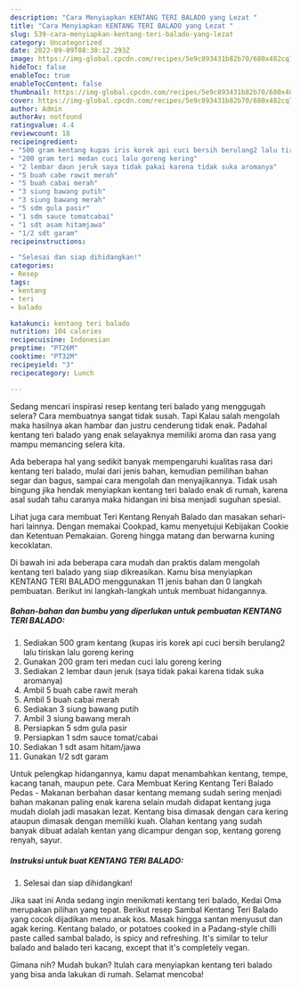 ```yaml
---
description: "Cara Menyiapkan KENTANG TERI BALADO yang Lezat "
title: "Cara Menyiapkan KENTANG TERI BALADO yang Lezat "
slug: 539-cara-menyiapkan-kentang-teri-balado-yang-lezat
category: Uncategorized
date: 2022-09-09T08:30:12.293Z
image: https://img-global.cpcdn.com/recipes/5e9c893431b82b70/680x482cq70/kentang-teri-balado-foto-resep-utama.jpg
hideToc: false
enableToc: true
enableTocContent: false
thumbnail: https://img-global.cpcdn.com/recipes/5e9c893431b82b70/680x482cq70/kentang-teri-balado-foto-resep-utama.jpg
cover: https://img-global.cpcdn.com/recipes/5e9c893431b82b70/680x482cq70/kentang-teri-balado-foto-resep-utama.jpg
author: Admin
authorAv: notfound
ratingvalue: 4.4
reviewcount: 18
recipeingredient:
- "500 gram kentang kupas iris korek api cuci bersih berulang2 lalu tiriskan lalu goreng kering"
- "200 gram teri medan cuci lalu goreng kering"
- "2 lembar daun jeruk saya tidak pakai karena tidak suka aromanya"
- "5 buah cabe rawit merah"
- "5 buah cabai merah"
- "3 siung bawang putih"
- "3 siung bawang merah"
- "5 sdm gula pasir"
- "1 sdm sauce tomatcabai"
- "1 sdt asam hitamjawa"
- "1/2 sdt garam"
recipeinstructions:

- "Selesai dan siap dihidangkan!"
categories:
- Resep
tags:
- kentang
- teri
- balado

katakunci: kentang teri balado 
nutrition: 104 calories
recipecuisine: Indonesian
preptime: "PT26M"
cooktime: "PT32M"
recipeyield: "3"
recipecategory: Lunch

---
```



Sedang mencari inspirasi resep kentang teri balado yang menggugah selera? Cara membuatnya sangat tidak susah. Tapi Kalau salah mengolah maka hasilnya akan hambar dan justru cenderung tidak enak. Padahal kentang teri balado yang enak selayaknya memiliki aroma dan rasa yang mampu memancing selera kita.


Ada beberapa hal yang sedikit banyak mempengaruhi kualitas rasa dari kentang teri balado, mulai dari jenis bahan, kemudian pemilihan bahan segar dan bagus, sampai cara mengolah dan menyajikannya. Tidak usah bingung jika hendak menyiapkan kentang teri balado enak di rumah, karena asal sudah tahu caranya maka hidangan ini bisa menjadi suguhan spesial.

Lihat juga cara membuat Teri Kentang Renyah Balado dan masakan sehari-hari lainnya. Dengan memakai Cookpad, kamu menyetujui Kebijakan Cookie dan Ketentuan Pemakaian. Goreng hingga matang dan berwarna kuning kecoklatan.


Di bawah ini ada beberapa cara mudah dan praktis dalam mengolah kentang teri balado yang siap dikreasikan. Kamu bisa menyiapkan KENTANG TERI BALADO menggunakan 11 jenis bahan dan 0 langkah pembuatan. Berikut ini langkah-langkah untuk membuat hidangannya.

<!--inarticleads1-->

##### Bahan-bahan dan bumbu yang diperlukan untuk pembuatan KENTANG TERI BALADO:

1. Sediakan 500 gram kentang (kupas iris korek api cuci bersih berulang2 lalu tiriskan lalu goreng kering
1. Gunakan 200 gram teri medan cuci lalu goreng kering
1. Sediakan 2 lembar daun jeruk (saya tidak pakai karena tidak suka aromanya)
1. Ambil 5 buah cabe rawit merah
1. Ambil 5 buah cabai merah
1. Sediakan 3 siung bawang putih
1. Ambil 3 siung bawang merah
1. Persiapkan 5 sdm gula pasir
1. Persiapkan 1 sdm sauce tomat/cabai
1. Sediakan 1 sdt asam hitam/jawa
1. Gunakan 1/2 sdt garam


Untuk pelengkap hidangannya, kamu dapat menambahkan kentang, tempe, kacang tanah, maupun pete. Cara Membuat Kering Kentang Teri Balado Pedas - Makanan berbahan dasar kentang memang sudah sering menjadi bahan makanan paling enak karena selain mudah didapat kentang juga mudah diolah jadi masakan lezat. Kentang bisa dimasak dengan cara kering ataupun dimasak dengan memiliki kuah. Olahan kentang yang sudah banyak dibuat adalah kentan yang dicampur dengan sop, kentang goreng renyah, sayur. 

<!--inarticleads2-->

##### Instruksi untuk buat KENTANG TERI BALADO:


1. Selesai dan siap dihidangkan!

Jika saat ini Anda sedang ingin menikmati kentang teri balado, Kedai Oma merupakan pilihan yang tepat. Berikut resep Sambal Kentang Teri Balado yang cocok dijadikan menu anak kos. Masak hingga santan menyusut dan agak kering. Kentang balado, or potatoes cooked in a Padang-style chilli paste called sambal balado, is spicy and refreshing. It&#39;s similar to telur balado and balado teri kacang, except that it&#39;s completely vegan. 

Gimana nih? Mudah bukan? Itulah cara menyiapkan kentang teri balado yang bisa anda lakukan di rumah. Selamat mencoba!
